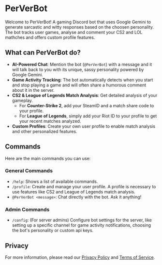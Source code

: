 # PerVerBot

Welcome to PerVerBot! A gaming Discord bot that uses Google Gemini to generate sarcastic and witty responses based on the choosen personality. The bot tracks user games, analyse and comment your CS2 and LOL mathches and offers custom profile features.

## What can PerVerBot do?

- **AI-Powered Chat**: Mention the bot (`@PerVerBot`) with a message and it will talk back to you with its unique, sassy personality powered by Google Gemini.
- **Game Activity Tracking**: The bot automatically detects when you start and stop playing a game and will often share a humorous comment about it in the server.
- **CS2 & League of Legends Match Analysis**: Get detailed analysis of your gameplay.
  - For **Counter-Strike 2**, add your SteamID and a match share code to your profile.
  - For **League of Legends**, simply add your Riot ID to your profile to get your recent matches analyzed.
- **Custom Profiles**: Create your own user profile to enable match analysis and other personalized features.

## Commands

Here are the main commands you can use:

### General Commands
- `/help`: Shows a list of available commands.
- `/profile`: Create and manage your user profile. A profile is necessary to use features like CS2 and League of Legends match analysis.
- `@PerVerBot <message>`: Chat directly with the bot. Ask it anything!

### Admin Commands
- `/config`: (For server admins) Configure bot settings for the server, like setting up a specific channel for game activity notifications, choosing the bot's personality or custom api keys.

## Privacy
For more information, please read our [Privacy Policy](PRIVACY_POLICY_EN.md) and [Terms of Service](TERMS_OF_SERVICE_EN.md).
